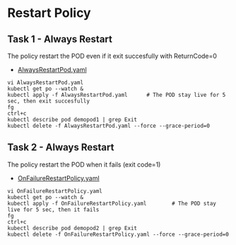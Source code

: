 # Restart Policy

## Task 1 - Always Restart

The policy restart the POD even if it exit succesfully with ReturnCode=0

- [AlwaysRestartPod.yaml](https://github.com/YeffaDev/learn-kubernetes-brownbag/blob/master/lab/yaml/06.service.yaml)

```
vi AlwaysRestartPod.yaml
kubectl get po --watch &
kubectl apply -f AlwaysRestartPod.yaml      # The POD stay live for 5 sec, then exit succesfully
fg
ctrl+c
kubectl describe pod demopod1 | grep Exit
kubectl delete -f AlwaysRestartPod.yaml --force --grace-period=0
```

## Task 2 - Always Restart

The policy restart the POD when it fails (exit code=1)

- [OnFailureRestartPolicy.yaml](https://github.com/YeffaDev/learn-kubernetes-brownbag/blob/master/lab/yaml/06.OnFailureRestartPolicy.yaml)

```
vi OnFailureRestartPolicy.yaml
kubectl get po --watch &
kubectl apply -f OnFailureRestartPolicy.yaml        # The POD stay live for 5 sec, then it fails
fg
ctrl+c
kubectl describe pod demopod2 | grep Exit
kubectl delete -f OnFailureRestartPolicy.yaml --force --grace-period=0
```

